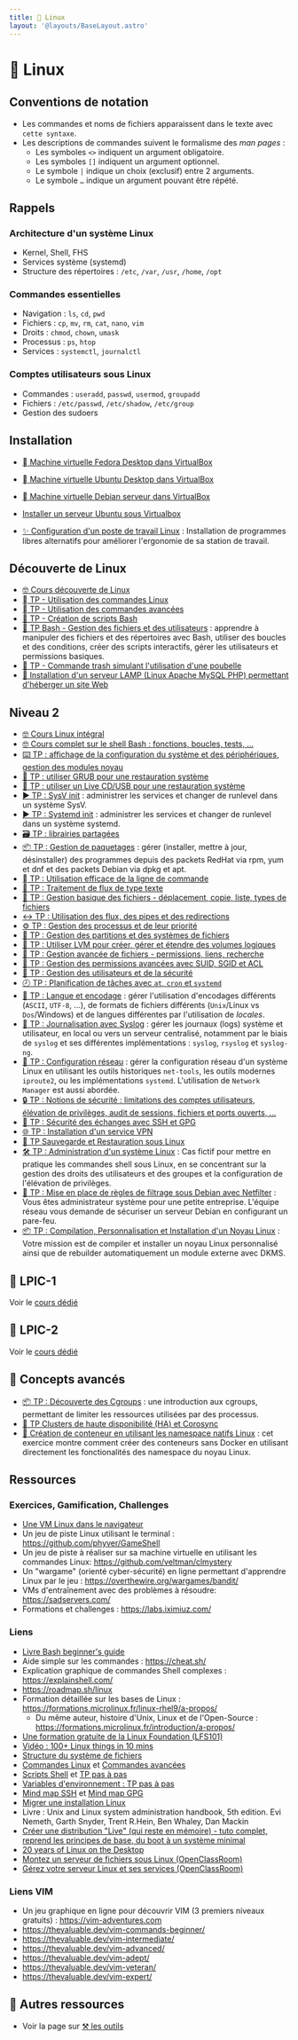 ```yaml
---
title: 🐧 Linux
layout: '@layouts/BaseLayout.astro'
---
```


# 🐧 Linux

## Conventions de notation

- Les commandes et noms de fichiers apparaissent dans le texte avec `cette syntaxe`.
- Les descriptions de commandes suivent le formalisme des _man pages_ :
  - Les symboles `<>` indiquent un argument obligatoire.
  - Les symboles `[]` indiquent un argument optionnel.  
  - Le symbole `|` indique un choix (exclusif) entre 2 arguments.
  - Le symbole `…` indique un argument pouvant être répété.

## Rappels

### Architecture d'un système Linux

- Kernel, Shell, FHS
- Services système (systemd)
- Structure des répertoires : `/etc`, `/var`, `/usr`, `/home`, `/opt`

### Commandes essentielles

- Navigation : `ls`, `cd`, `pwd`
- Fichiers : `cp`, `mv`, `rm`, `cat`, `nano`, `vim`
- Droits : `chmod`, `chown`, `umask`
- Processus : `ps`, `htop`
- Services : `systemctl`, `journalctl`

### Comptes utilisateurs sous Linux

- Commandes : `useradd`, `passwd`, `usermod`, `groupadd`
- Fichiers : `/etc/passwd`, `/etc/shadow`, `/etc/group`
- Gestion des sudoers

## Installation

- [󰣛 Machine virtuelle Fedora Desktop dans VirtualBox](/linux/tp-installation-vbox-fedora-workstation)
- [󰕈 Machine virtuelle Ubuntu Desktop dans VirtualBox](/linux/tp-installation-vbox-ubuntu-workstation)
- [󰣚  Machine virtuelle Debian serveur dans VirtualBox](/linux/tp-installation-vbox-debian-server)
- [Installer un serveur Ubuntu sous Virtualbox](https://www.eugenetoons.fr/installer-un-serveur-ubuntu-sous-virtualbox/)

- [✨ Configuration d'un poste de travail Linux](/linux/tp-env-dev) : Installation de programmes libres alternatifs pour améliorer l'ergonomie de sa station de travail.

## Découverte de Linux

- [🤓 Cours découverte de Linux](/linux/cours-1)
- [  TP - Utilisation des commandes Linux](/linux/tp-commandes_linux)
- [  TP - Utilisation des commandes avancées](/linux/tp-commandes_avancees)
- [📜 TP - Création de scripts Bash](/linux/tp-scripts_bash)
- [📜 TP Bash - Gestion des fichiers et des utilisateurs](/linux/tp-script) : apprendre à manipuler des fichiers et des répertoires avec Bash, utiliser des boucles et des conditions, créer des scripts interactifs, gérer les utilisateurs et permissions basiques.
- [🚮 TP - Commande trash simulant l'utilisation d'une poubelle](/linux/tp-trash)
- [🔦 Installation d'un serveur LAMP (Linux Apache MySQL PHP) permettant d'héberger un site Web](/linux/projet_lamp)

## Niveau 2

- [🤓 Cours Linux intégral](/linux/cours)
- [🤓 Cours complet sur le shell Bash : fonctions, boucles, tests, …](/linux/cours-shell)
- [⌨️ TP : affichage de la configuration du système et des périphériques, gestion des modules noyau](/linux/tp-systeme)
- [📀 TP : utiliser GRUB pour une restauration système](/linux/tp-grub)
- [📀 TP : utiliser un Live CD/USB pour une restauration système](/linux/tp-rescue)
- [▶️ TP : SysV init](/linux/tp-sysv) : administrer les services et changer de runlevel dans un système SysV.
- [▶️ TP : Systemd init](/linux/tp-systemd) : administrer les services et changer de runlevel dans un système systemd.
- [🗃️ TP : librairies partagées](/linux/tp-shared-lib)
- [📦 TP : Gestion de paquetages](/linux/tp-rpm-apt) : gérer (installer, mettre à jour, désinstaller) des programmes depuis des packets RedHat via rpm, yum et dnf et des packets Debian via dpkg et apt.
- [  TP : Utilisation efficace de la ligne de commande](/linux/tp-ligne-commande)
- [📃 TP : Traitement de flux de type texte](/linux/tp-texte)
- [📂 TP : Gestion basique des fichiers - déplacement, copie, liste, types de fichiers](/linux/tp-fichiers)
- [↔️ TP : Utilisation des flux, des pipes et des redirections ](/linux/tp-redirections)
- [⚙️ TP : Gestion des processus et de leur priorité](/linux/tp-process)
- [💽 TP : Gestion des partitions et des systèmes de fichiers](/linux/tp-partitions)
- [💽 TP : Utiliser LVM pour créer, gérer et étendre des volumes logiques](/linux/tp-lvm)
- [📁 TP : Gestion avancée de fichiers - permissions, liens, recherche](/linux/tp-fichiers-avance)
- [🔐 TP : Gestion des permissions avancées avec SUID, SGID et ACL](/linux/tp-droits-avance)
- [👥 TP : Gestion des utilisateurs et de la sécurité](/linux/tp-utilisateurs)
- [🕗 TP : Planification de tâches avec `at`, `cron` et `systemd`](/linux/tp-cron)
- [📨 TP : Langue et encodage](/linux/tp-lang) : gérer l'utilisation d'encodages différents (`ASCII`, `UTF-8`, …), de formats de fichiers différents (`Unix`/Linux vs `Dos`/Windows) et de langues différentes par l'utilisation de _locales_.
- [📜 TP : Journalisation avec Syslog](/linux/tp-syslog) : gérer les journaux (logs) système et utilisateur, en local ou vers un serveur centralisé, notamment par le biais de `syslog` et ses différentes implémentations : `syslog`, `rsyslog` et `syslog-ng`.
- [📡 TP : Configuration réseau](/linux/tp-network) : gérer la configuration réseau d'un système Linux en utilisant les outils historiques `net-tools`, les outils modernes `iproute2`, ou les implémentations `systemd`. L'utilisation de `Network Manager` est aussi abordée.
- [🔒 TP : Notions de sécurité : limitations des comptes utilisateurs, élévation de privilèges, audit de sessions, fichiers et ports ouverts, …](/linux/tp-security)
- [🔐 TP : Sécurité des échanges avec SSH et GPG](/linux/tp-ssh-gpg)
- [🌐 TP : Installation d'un service VPN](/linux/tp-vpn)
- [💾 TP Sauvegarde et Restauration sous Linux](/linux/tp-backup)
- [🛠️ TP : Administration d'un système Linux](/linux/tp-admin-technova) : Cas fictif pour mettre en pratique les commandes shell sous Linux, en se concentrant sur la gestion des droits des utilisateurs et des groupes et la configuration de l'élévation de privilèges.
- [🔐 TP : Mise en place de règles de filtrage sous Debian avec Netfilter](/linux/projet-netfilter) : Vous êtes administrateur système pour une petite entreprise. L'équipe réseau vous demande de sécuriser un serveur Debian en configurant un pare-feu.
- [📦 TP : Compilation, Personnalisation et Installation d'un Noyau Linux](/linux/tp-build-kernel) : Votre mission est de compiler et installer un noyau Linux personnalisé ainsi que de rebuilder automatiquement un module externe avec DKMS.

## 🔗 LPIC-1

Voir le [cours dédié](/esgi/b3/lpic-1)

## 🔗 LPIC-2

Voir le [cours dédié](/esgi/m1/lpic-2)

## 🤯 Concepts avancés

- [📦 TP : Découverte des Cgroups](/linux/tp-cgroup) : une introduction aux cgroups, permettant de limiter les ressources utilisées par des processus.
- [💾 TP Clusters de haute disponibilité (HA) et Corosync](/linux/tp-ha)
- [🤯 Création de conteneur en utilisant les namespace natifs Linux](/docker/container-from-namespace) : cet exercice montre comment créer des conteneurs sans Docker en utilisant directement les fonctionalités des namespace du noyau Linux.

## Ressources

### Exercices, Gamification, Challenges

- [Une VM Linux dans le navigateur](https://webvm.io/)
- Un jeu de piste Linux utilisant le terminal : <https://github.com/phyver/GameShell>
- Un jeu de piste à réaliser sur sa machine virtuelle en utilisant les commandes Linux: <https://github.com/veltman/clmystery>
- Un "wargame" (orienté cyber-sécurité) en ligne permettant d'apprendre Linux par le jeu : <https://overthewire.org/wargames/bandit/>
- VMs d'entraînement avec des problèmes à résoudre: <https://sadservers.com/>
- Formations et challenges : <https://labs.iximiuz.com/>

### Liens

- [Livre Bash beginner's guide](https://ftp.traduc.org/doc-vf/guides/Bash-Beginners-Guide/)
- Aide simple sur les commandes : <https://cheat.sh/>
- Explication graphique de commandes Shell complexes : <https://explainshell.com/>
- <https://roadmap.sh/linux>
- Formation détaillée sur les bases de Linux : <https://formations.microlinux.fr/linux-rhel9/a-propos/>
  - Du même auteur, histoire d'Unix, Linux et de l'Open-Source : <https://formations.microlinux.fr/introduction/a-propos/>
- [Une formation gratuite de la Linux Foundation (LFS101)](https://training.linuxfoundation.org/training/introduction-to-linux/)
- [Vidéo : 100+ Linux things in 10 mins](https://youtube.com/watch?v=LKCVKw9CzFo)
- [Structure du système de fichiers](https://www.zdnet.fr/pratique/linux-la-structure-du-systeme-de-fichiers-expliquee-397880.htm)
- [Commandes Linux](https://blog.stephane-robert.info/docs/admin-serveurs/linux/commandes/) et [Commandes avancées](https://blog.stephane-robert.info/docs/admin-serveurs/linux/commandes-avancees/)
- [Scripts Shell](https://linux.goffinet.org/administration/scripts-shell/) et [TP pas à pas](https://systemes.gricad-pages.univ-grenoble-alpes.fr/www-unix/avance/seance1-2-script-sh-pas-a-pas/tp-pas-a-pas.pdf)
- [Variables d'environnement : TP pas à pas](https://systemes.gricad-pages.univ-grenoble-alpes.fr/www-unix/avance/seance4-varenv-pas-a-pas/tp-pas-a-pas-varenv.pdf)
- [Mind map SSH](https://www.formation-lpi.com/Mind-Map-SSH.html) et [Mind map GPG](https://www.formation-lpi.com/Mind-Map-gpg.html)
- [Migrer une installation Linux](https://www.antoinefi.net/index.php/2025/01/29/migrer-une-installation-linux/)
- Livre : Unix and Linux system administration handbook, 5th edition. Evi Nemeth, Garth Snyder, Trent R.Hein, Ben Whaley, Dan Mackin
- [Créer une distribution "Live" (qui reste en mémoire) - tuto complet, reprend les principes de base, du boot à un système minimal](https://zestedesavoir.com/tutoriels/268/creer-son-premier-rim-linux/)
- [20 years of Linux on the Desktop](https://ploum.net/2024-10-20-20years-linux-desktop-part1.html)
- [Montez un serveur de fichiers sous Linux (OpenClassRoom)](https://openclassrooms.com/fr/courses/2356316-montez-un-serveur-linux-et-ses-services)
- [Gérez votre serveur Linux et ses services (OpenClassRoom)](https://openclassrooms.com/fr/courses/1733551-gerez-votre-serveur-linux-et-ses-services)

### Liens VIM

- Un jeu graphique en ligne pour découvrir VIM (3 premiers niveaux gratuits) : <https://vim-adventures.com>
- <https://thevaluable.dev/vim-commands-beginner/>
- <https://thevaluable.dev/vim-intermediate/>
- <https://thevaluable.dev/vim-advanced/>
- <https://thevaluable.dev/vim-adept/>
- <https://thevaluable.dev/vim-veteran/>
- <https://thevaluable.dev/vim-expert/>

## 🚀 Autres ressources

- Voir la page sur [⚒️ les outils](/tools)

